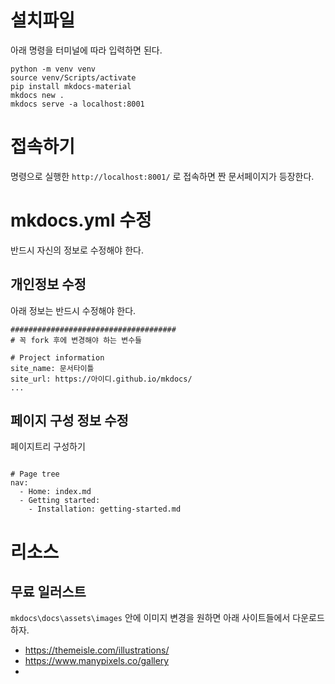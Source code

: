 
# 설치파일
아래 명령을 터미널에 따라 입력하면 된다.

```
python -m venv venv
source venv/Scripts/activate
pip install mkdocs-material
mkdocs new .
mkdocs serve -a localhost:8001
```

# 접속하기

명령으로 실행한 `http://localhost:8001/` 로 접속하면 짠 문서페이지가 등장한다.


# mkdocs.yml 수정

반드시 자신의 정보로 수정해야 한다.

## 개인정보 수정

아래 정보는 반드시 수정해야 한다.  

```
#####################################
# 꼭 fork 후에 변경해야 하는 변수들

# Project information
site_name: 문서타이틀
site_url: https://아이디.github.io/mkdocs/
...

```

## 페이지 구성 정보 수정

페이지트리 구성하기

```

# Page tree
nav:
  - Home: index.md
  - Getting started:
    - Installation: getting-started.md

```

# 리소스

## 무료 일러스트

`mkdocs\docs\assets\images` 안에 이미지 변경을 원하면 아래 사이트들에서 다운로드 하자.

- https://themeisle.com/illustrations/
- https://www.manypixels.co/gallery
- 
